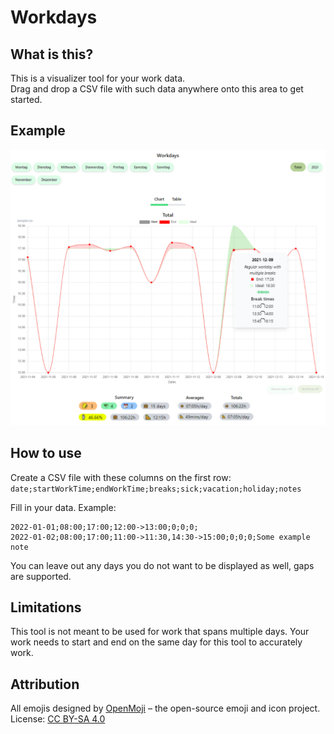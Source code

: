 # Workdays

## What is this?
This is a visualizer tool for your work data.  
Drag and drop a CSV file with such data anywhere onto this area to get started.

## Example
<img src="./example.png" />

## How to use
Create a CSV file with these columns on the first row:  
`date;startWorkTime;endWorkTime;breaks;sick;vacation;holiday;notes`  
  
Fill in your data. Example:  
```csv
2022-01-01;08:00;17:00;12:00->13:00;0;0;0;  
2022-01-02;08:00;17:00;11:00->11:30,14:30->15:00;0;0;0;Some example note
```

You can leave out any days you do not want to be displayed as well, gaps are supported.

## Limitations
This tool is not meant to be used for work that spans multiple days.
Your work needs to start and end on the same day for this tool to accurately work.

## Attribution
All emojis designed by [OpenMoji](https://openmoji.org/) – the open-source emoji and icon project. License: [CC BY-SA 4.0](https://creativecommons.org/licenses/by-sa/4.0)
